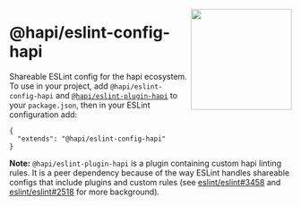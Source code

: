 <a href="http://hapijs.com"><img src="https://raw.githubusercontent.com/hapijs/assets/master/images/family.png" width="180px" align="right" /></a>

# @hapi/eslint-config-hapi

Shareable ESLint config for the hapi ecosystem. To use in your project, add `@hapi/eslint-config-hapi` and [`@hapi/eslint-plugin-hapi`](https://github.com/hapijs/eslint-plugin-hapi) to your `package.json`, then in your ESLint configuration add:

```
{
  "extends": "@hapi/eslint-config-hapi"
}
```

**Note:** `@hapi/eslint-plugin-hapi` is a plugin containing custom hapi linting rules. It is a peer dependency because of the way ESLint handles shareable configs that include plugins and custom rules (see [eslint/eslint#3458](https://github.com/eslint/eslint/issues/3458) and [eslint/eslint#2518](https://github.com/eslint/eslint/issues/2518) for more background).
